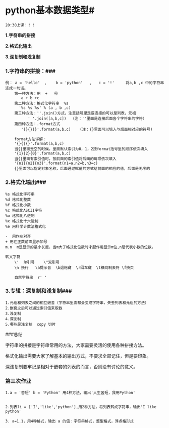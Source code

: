 # python基本数据类型#

`20:30上课！！！`

**1.字符串的拼接**

**2.格式化输出**

**3.深复制和浅复制**

### 1.字符串的拼接：###

```
例： a = 'hello'  ,    b = 'python'   ,   c = '!'     将a,b ,c 中的字符串连成一句话。  
    第一种方法：用  +   号      
       a + b +c    
    第二种方法：格式化字符串  %s   
      '%s %s %s' % (a , b ,c)  
    第三种方法：''.join()方式，注意括号里是要连接的可以是列表，元祖   
          ' '.join([a,b,c])  （注：''里面是连接后面各个字符串的字符）
    第四种方法：.format方式
       '{}{}{}'.format(a,b,c)    (注：{}里面可以填入与后面相对应的符号)
    
    format方法详解：
    '{}{}{}'.format(a,b,c)
    当{}里面是空的时候，里面默认索引为0，1，2按format括号里的顺序依次填入
    '{1}{2}{0}'.format(a,b,c)
    当{}里面有索引值时，按前面的索引值将后面的每项依次填入
    '{n1}{n2}{n3}'.format(n1=a,n2=b,n3=c)
    {}里面可以指定对象名称，后面通过赋值的方式给前面的相应的值，后面是无序的
```

### 2.格式化输出###

```
%s 格式化字符串
%d 格式化整数
%f 格式化小数
%c 格式化ASCII字符
%o 格式化八进制
%x 格式化十六进制
%e 用科学计数法格式化
    
-  用作左对齐
+ 用在正数前面显示加号
m.n  m是显示的最小长度，当m大于格式化位数时才起作用显示m位,n是代表小数的位数。
            
转义字符
    \'  单引号    \"双引号
    \n 换行   \a提示音  \b退格键  \r回车键  \t横向制表符 \f换页
    
    自然字符串  r' '    
```

### 3.专辑：深复制和浅复制###

```
1.元组和列表之间的相互嵌套（字符串里面都会变成字符串，失去列表和元组的方法）
2.嵌套之后可以通过索引值来取数
3.浅复制
4.深复制
5.哪些是浅复制  copy 切片
```



###总结

字符串的拼接是字符串常用的方法，大家需要灵活的使用各种拼接方法。

格式化输出需要大家了解基本的输出方式，不要求全部记住，但是要印象。

深浅复制要牢记是相对于嵌套的列表的而言，否则没有讨论的意义。



### 第三次作业

```
1.a = '苦短' b = 'Python' 用4种方法，输出'人生苦短，我用Python'


2.列表li = ['I','like','python'],用2种方法，将列表转成字符串，输出'I like python'

3. a=1.1，用4种格式，输出 a 的值：字符串格式，整型格式，浮点格形式
```

